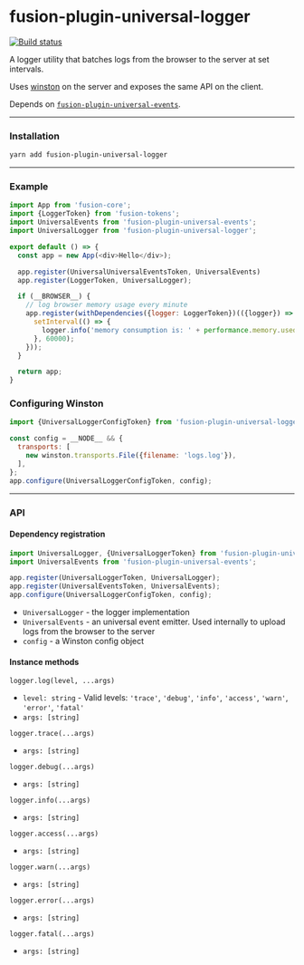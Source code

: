 # fusion-plugin-universal-logger

[![Build status](https://badge.buildkite.com/b2263b681b25bfe410fdf3ba640e682491c77bd61b4f0e63c9.svg?branch=master)](https://buildkite.com/uberopensource/fusion-plugin-universal-logger)

A logger utility that batches logs from the browser to the server at set intervals.

Uses [winston](https://github.com/winstonjs/winston) on the server and exposes the same API on the client.

Depends on [`fusion-plugin-universal-events`](https://github.com/fusionjs/fusion-plugin-universal-events).

---

### Installation

```sh
yarn add fusion-plugin-universal-logger
```

---

### Example

```js
import App from 'fusion-core';
import {LoggerToken} from 'fusion-tokens';
import UniversalEvents from 'fusion-plugin-universal-events';
import UniversalLogger from 'fusion-plugin-universal-logger';

export default () => {
  const app = new App(<div>Hello</div>);

  app.register(UniversalUniversalEventsToken, UniversalEvents)
  app.register(LoggerToken, UniversalLogger);

  if (__BROWSER__) {
    // log browser memory usage every minute
    app.register(withDependencies({logger: LoggerToken})(({logger}) => {
      setInterval(() => {
        logger.info('memory consumption is: ' + performance.memory.usedJSHeapSize);
      }, 60000);
    }));
  }

  return app;
}
```

### Configuring Winston

```js
import {UniversalLoggerConfigToken} from 'fusion-plugin-universal-logger';

const config = __NODE__ && {
  transports: [
    new winston.transports.File({filename: 'logs.log'}),
  ],
};
app.configure(UniversalLoggerConfigToken, config);
```

---

### API


#### Dependency registration

```js
import UniversalLogger, {UniversalLoggerToken} from 'fusion-plugin-universal-logger';
import UniversalEvents from 'fusion-plugin-universal-events';

app.register(UniversalLoggerToken, UniversalLogger);
app.register(UniversalEventsToken, UniversalEvents);
app.configure(UniversalLoggerConfigToken, config);
```

- `UniversalLogger` - the logger implementation
- `UniversalEvents` - an universal event emitter. Used internally to upload logs from the browser to the server
- `config` - a Winston config object

#### Instance methods

`logger.log(level, ...args)`

- `level: string` - Valid levels: `'trace'`, `'debug'`, `'info'`, `'access'`, `'warn'`, `'error'`, `'fatal'`
- `args: [string]`

`logger.trace(...args)`

- `args: [string]`

`logger.debug(...args)`

- `args: [string]`

`logger.info(...args)`

- `args: [string]`

`logger.access(...args)`

- `args: [string]`

`logger.warn(...args)`

- `args: [string]`

`logger.error(...args)`

- `args: [string]`

`logger.fatal(...args)`

- `args: [string]`
